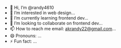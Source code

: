 - 👋 Hi, I’m @randy4610
- 👀 I’m interested in web design...
- 🌱 I’m currently learning frontend dev...
- 💞️ I’m looking to collaborate on frontend dev...
- 📫 How to reach me email: akrandy22@gmail.com...
- 😄 Pronouns: ...
- ⚡ Fun fact: ...

<!---
randy4610/randy4610 is a ✨ special ✨ repository because its `README.md` (this file) appears on your GitHub profile.
You can click the Preview link to take a look at your changes.
--->
